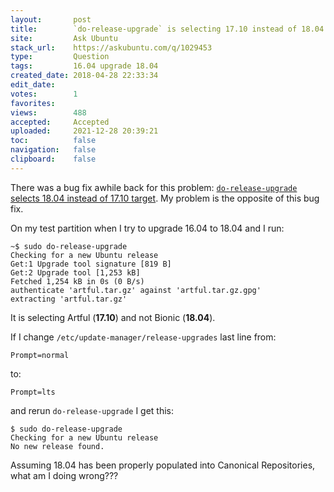 ```yaml
---
layout:       post
title:        `do-release-upgrade` is selecting 17.10 instead of 18.04
site:         Ask Ubuntu
stack_url:    https://askubuntu.com/q/1029453
type:         Question
tags:         16.04 upgrade 18.04
created_date: 2018-04-28 22:33:34
edit_date:    
votes:        1
favorites:    
views:        488
accepted:     Accepted
uploaded:     2021-12-28 20:39:21
toc:          false
navigation:   false
clipboard:    false
---
```


There was a bug fix awhile back for this problem: [`do-release-upgrade` selects 18.04 instead of 17.10 target][1]. My problem is the opposite of this bug fix.

On my test partition when I try to upgrade 16.04 to 18.04 and I run:

``` 
~$ sudo do-release-upgrade
Checking for a new Ubuntu release
Get:1 Upgrade tool signature [819 B]                                                       
Get:2 Upgrade tool [1,253 kB]                                                              
Fetched 1,254 kB in 0s (0 B/s)                                                             
authenticate 'artful.tar.gz' against 'artful.tar.gz.gpg' 
extracting 'artful.tar.gz'

```

It is selecting Artful (**17.10**) and not Bionic (**18.04**).

If I change `/etc/update-manager/release-upgrades` last line from:

``` 
Prompt=normal

```

to:

``` 
Prompt=lts

```

and rerun `do-release-upgrade` I get this:

``` 
$ sudo do-release-upgrade
Checking for a new Ubuntu release
No new release found.

```

Assuming 18.04 has been properly populated into Canonical Repositories, what am I doing wrong???

  [1]: https://askubuntu.com/questions/1006921/do-release-upgrade-selects-18-04-instead-of-17-10-target

